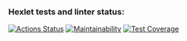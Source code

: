 ### Hexlet tests and linter status:

[![Actions Status](https://github.com/LizaGin/frontend-project-46/workflows/hexlet-check/badge.svg)](https://github.com/LizaGin/frontend-project-46/actions)
[![Maintainability](https://api.codeclimate.com/v1/badges/e30567ebaee14c93a69e/maintainability)](https://codeclimate.com/github/LizaGin/frontend-project-46/maintainability)
[![Test Coverage](https://api.codeclimate.com/v1/badges/e30567ebaee14c93a69e/test_coverage)](https://codeclimate.com/github/LizaGin/frontend-project-46/test_coverage)
